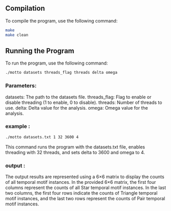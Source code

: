 
## Compilation

To compile the program, use the following command:
```sh
make
make clean
```

## Running the Program

To run the program, use the following command:

```sh
./motto datasets threads_flag threads delta omega
```
### Parameters:
datasets: The path to the datasets file.
threads_flag: Flag to enable or disable threading (1 to enable, 0 to disable).
threads: Number of threads to use.
delta: Delta value for the analysis.
omega: Omega value for the analysis.


### example :

```sh
./motto datasets.txt 1 32 3600 4
```
This command runs the program with the datasets.txt file, enables threading with 32 threads, and sets delta to 3600 and omega to 4.


### output :

The output results are represented using a 6$\times$6 matrix to display the counts of all temporal motif instances. In the provided 6$\times$6 matrix, the first four columns represent the counts of all Star temporal motif instances. In the last two columns, the first four rows indicate the counts of Triangle temporal motif instances, and the last two rows represent the counts of Pair temporal motif instances.






